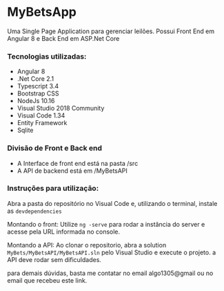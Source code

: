 # MyBetsApp
Uma Single Page Application para gerenciar leilões.
Possui Front End em Angular 8 e Back End em ASP.Net Core

### Tecnologias utilizadas:
  - Angular 8
  - .Net Core 2.1
  - Typescript 3.4
  - Bootstrap CSS
  - NodeJs 10.16
  - Visual Studio 2018 Community
  - Visual Code 1.34
  - Entity Framework
  - Sqlite
  
  
### Divisão de Front e Back end
  - A Interface de front end está na pasta /src
  - A API de backend está em /MyBetsAPI
  
### Instruções para utilização:
  Abra a pasta do repositório no Visual Code e, utilizando o terminal, instale as `devdependencies`
  
  Montando o front: 
  Utilize `ng -serve` para rodar a instância do server e acesse pela URL informada no console.
  
  Montando a API:
  Ao clonar o repositorio, abra a solution `MyBets/MyBetsAPI/MyBetsAPI.sln` pelo Visual Studio e execute o projeto. a API deve rodar sem dificuldades.
  
  
para demais dúvidas, basta me contatar no email algo1305@gmail ou no email que recebeu este link.

